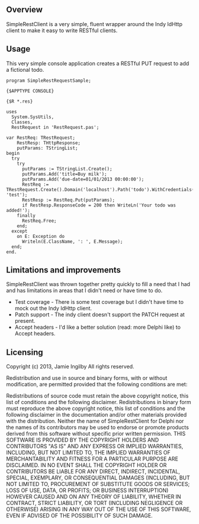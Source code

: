 ## Overview
SimpleRestClient is a very simple, fluent wrapper around the Indy IdHttp client to make it easy to write RESTful clients.

## Usage
This very simple console application creates a RESTful PUT request to add a fictional todo.

```delphi
program SimpleRestRequestSample;

{$APPTYPE CONSOLE}

{$R *.res}

uses
  System.SysUtils,
  Classes,
  RestRequest in 'RestRequest.pas';

var RestReq: TRestRequest;
    RestResp: THttpResponse;
    putParams: TStringList;
begin
  try
    try
      putParams := TStringList.Create();
      putParams.Add('title=Buy milk');
      putParams.Add('due-date=01/01/2013 00:00:00');
      RestReq := TRestRequest.Create().Domain('localhost').Path('todo').WithCredentials('test', 'test');
      RestResp := RestReq.Put(putParams);
      if RestResp.ResponseCode = 200 then WriteLn('Your todo was added!');
    finally
      RestReq.Free;
    end;
  except
    on E: Exception do
      Writeln(E.ClassName, ': ', E.Message);
  end;
end.
```

## Limitations and improvements
SimpleRestClient was thrown together pretty quickly to fill a need that I had and has limitations in areas that I didn't need or have time to do. 
* Test coverage - There is some test coverage but I didn't have time to mock out the Indy IdHttp client.
* Patch support - The indy client doesn't support the PATCH request at present.
* Accept headers - I'd like a better solution (read: more Delphi like) to Accept headers.

## Licensing
Copyright (c) 2013, Jamie Ingilby
All rights reserved.

Redistribution and use in source and binary forms, with or without modification, are permitted provided that the following conditions are met:

Redistributions of source code must retain the above copyright notice, this list of conditions and the following disclaimer.
Redistributions in binary form must reproduce the above copyright notice, this list of conditions and the following disclaimer in the documentation and/or other materials provided with the distribution.
Neither the name of SimpleRestClient for Delphi nor the names of its contributors may be used to endorse or promote products derived from this software without specific prior written permission.
THIS SOFTWARE IS PROVIDED BY THE COPYRIGHT HOLDERS AND CONTRIBUTORS "AS IS" AND ANY EXPRESS OR IMPLIED WARRANTIES, INCLUDING, BUT NOT LIMITED TO, THE IMPLIED WARRANTIES OF MERCHANTABILITY AND FITNESS FOR A PARTICULAR PURPOSE ARE DISCLAIMED. IN NO EVENT SHALL THE COPYRIGHT HOLDER OR CONTRIBUTORS BE LIABLE FOR ANY DIRECT, INDIRECT, INCIDENTAL, SPECIAL, EXEMPLARY, OR CONSEQUENTIAL DAMAGES (INCLUDING, BUT NOT LIMITED TO, PROCUREMENT OF SUBSTITUTE GOODS OR SERVICES; LOSS OF USE, DATA, OR PROFITS; OR BUSINESS INTERRUPTION) HOWEVER CAUSED AND ON ANY THEORY OF LIABILITY, WHETHER IN CONTRACT, STRICT LIABILITY, OR TORT (INCLUDING NEGLIGENCE OR OTHERWISE) ARISING IN ANY WAY OUT OF THE USE OF THIS SOFTWARE, EVEN IF ADVISED OF THE POSSIBILITY OF SUCH DAMAGE.